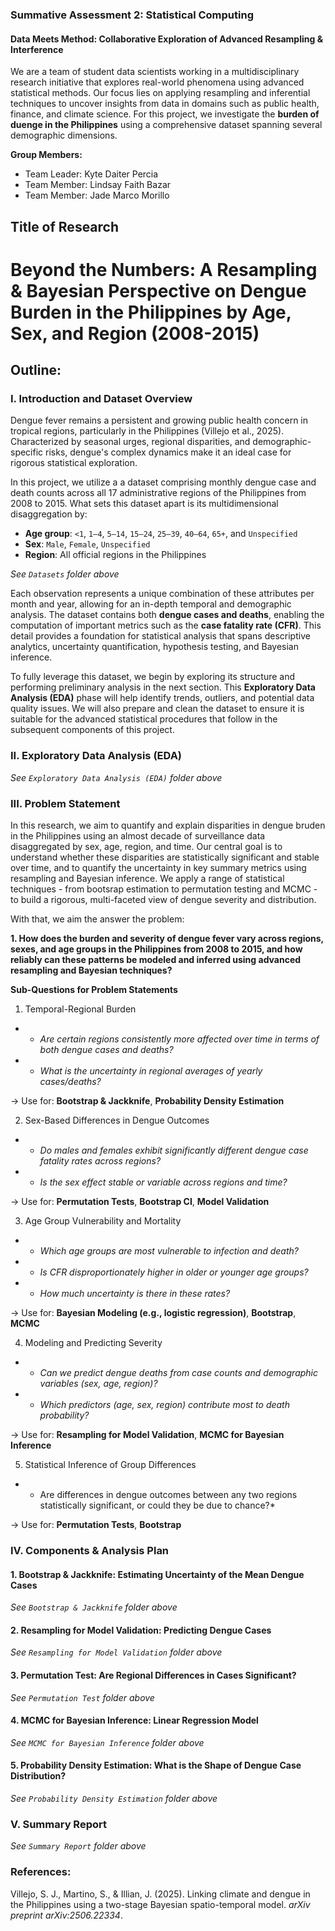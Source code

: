 ### Summative Assessment 2: Statistical Computing

#### Data Meets Method: Collaborative Exploration of Advanced Resampling & Interference

We are a team of student data scientists working in a multidisciplinary research initiative that explores real-world phenomena using advanced statistical methods. Our focus lies on applying resampling and inferential techniques to uncover insights from data in domains such as public health, finance, and climate science. For this project, we investigate the **burden of duenge in the Philippines** using a comprehensive dataset spanning several demographic dimensions.

**Group Members:**
* Team Leader: Kyte Daiter Percia
* Team Member: Lindsay Faith Bazar
* Team Member: Jade Marco Morillo

## Title of Research

# Beyond the Numbers: A Resampling & Bayesian Perspective on Dengue Burden in the Philippines by Age, Sex, and Region (2008-2015)

## Outline:

### **I. Introduction and Dataset Overview**

Dengue fever remains a persistent and growing public health concern in tropical regions, particularly in the Philippines (Villejo et al., 2025). Characterized by seasonal urges, regional disparities, and demographic-specific risks, dengue's complex dynamics make it an ideal case for rigorous statistical exploration.

In this project, we utilize a a dataset comprising monthly dengue case and death counts across all 17 administrative regions of the Philippines from 2008 to 2015. What sets this dataset apart is its multidimensional disaggregation by:

* **Age group**: `<1`, `1–4`, `5–14`, `15–24`, `25–39`, `40–64`, `65+`, and `Unspecified`
* **Sex**: `Male`, `Female`, `Unspecified`
* **Region**: All official regions in the Philippines

*See `Datasets` folder above* 

Each observation represents a unique combination of these attributes per month and year, allowing for an in-depth temporal and demographic analysis. The dataset contains both **dengue cases and deaths**, enabling the computation of important metrics such as the **case fatality rate (CFR)**. This detail provides a foundation for statistical analysis that spans descriptive analytics, uncertainty quantification, hypothesis testing, and Bayesian inference.

To fully leverage this dataset, we begin by exploring its structure and performing preliminary analysis in the next section. This **Exploratory Data Analysis (EDA)** phase will help identify trends, outliers, and potential data quality issues. We will also prepare and clean the dataset to ensure it is suitable for the advanced statistical procedures that follow in the subsequent components of this project.

### **II. Exploratory Data Analysis (EDA)**

*See `Exploratory Data Analysis (EDA)` folder above*

### **III. Problem Statement**

In this research, we aim to quantify and explain disparities in dengue bruden in the Philippines using an almost decade of surveillance data disaggregated by sex, age, region, and time. Our central goal is to understand whether these disparities are statistically significant and stable over time, and to quantify the uncertainty in key summary metrics using resampling and Bayesian inference. We apply a range of statistical techniques - from bootsrap estimation to permutation testing and MCMC - to build a rigorous, multi-faceted view of dengue severity and distribution.

With that, we aim the answer the problem:

**1. How does the burden and severity of dengue fever vary across regions, sexes, and age groups in the Philippines from 2008 to 2015, and how reliably can these patterns be modeled and inferred using advanced resampling and Bayesian techniques?**

**Sub-Questions for Problem Statements**
1. Temporal-Regional Burden
* * *Are certain regions consistently more affected over time in terms of both dengue cases and deaths?*
* * *What is the uncertainty in regional averages of yearly cases/deaths?*

→ Use for: **Bootstrap & Jackknife**, **Probability Density Estimation**
 
2. Sex-Based Differences in Dengue Outcomes
* * *Do males and females exhibit significantly different dengue case fatality rates across regions?*
* * *Is the sex effect stable or variable across regions and time?*
 
→ Use for: **Permutation Tests**, **Bootstrap CI**, **Model Validation**

3. Age Group Vulnerability and Mortality
* * *Which age groups are most vulnerable to infection and death?*
* * *Is CFR disproportionately higher in older or younger age groups?*
* * *How much uncertainty is there in these rates?*

→ Use for: **Bayesian Modeling (e.g., logistic regression)**, **Bootstrap**, **MCMC**

4. Modeling and Predicting Severity
* * *Can we predict dengue deaths from case counts and demographic variables (sex, age, region)?*
* * *Which predictors (age, sex, region) contribute most to death probability?*

→ Use for: **Resampling for Model Validation**, **MCMC for Bayesian Inference**

5. Statistical Inference of Group Differences

* * Are differences in dengue outcomes between any two regions statistically significant, or could they be due to chance?*

→ Use for: **Permutation Tests**, **Bootstrap**

### **IV. Components & Analysis Plan**

#### **1. Bootstrap & Jackknife: Estimating Uncertainty of the Mean Dengue Cases**

*See `Bootstrap & Jackknife` folder above*

#### **2. Resampling for Model Validation: Predicting Dengue Cases**

*See `Resampling for Model Validation` folder above*

#### **3. Permutation Test: Are Regional Differences in Cases Significant?**

*See `Permutation Test` folder above*

#### **4. MCMC for Bayesian Inference: Linear Regression Model**

*See `MCMC for Bayesian Inference` folder above*

#### **5. Probability Density Estimation: What is the Shape of Dengue Case Distribution?**

*See `Probability Density Estimation` folder above*

### **V. Summary Report**

*See `Summary Report` folder above*

### References:

Villejo, S. J., Martino, S., & Illian, J. (2025). Linking climate and dengue in the Philippines using a two-stage Bayesian spatio-temporal model. *arXiv preprint arXiv:2506.22334*.
